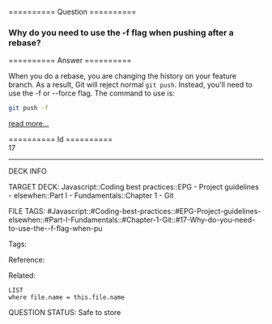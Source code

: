 ========== Question ==========  

### Why do you need to use the -f flag when pushing after a rebase?  

========== Answer ==========  

When you do a rebase, you are changing the history on your feature branch. As a result, Git will reject normal `git push`. Instead, you'll need to use the -f or --force flag. The command to use is:

```sh
git push -f
```

[read more...](https://developer.atlassian.com/blog/2015/04/force-with-lease/)

========== Id ==========  
17

---

DECK INFO

TARGET DECK: Javascript::Coding best practices::EPG - Project guidelines - elsewhen::Part I - Fundamentals::Chapter 1 - Git

FILE TAGS: #Javascript::#Coding-best-practices::#EPG-Project-guidelines-elsewhen::#Part-I-Fundamentals::#Chapter-1-Git::#17-Why-do-you-need-to-use-the--f-flag-when-pu

Tags:

Reference:

Related:

```dataview
LIST
where file.name = this.file.name
```

QUESTION STATUS: Safe to store
